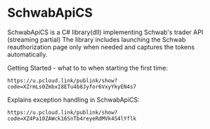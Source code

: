 # SchwabApiCS
SchwabApiCS is a C# library(dll) implementing Schwab's trader API (streaming partial)
The library includes launching the Schwab reauthorization page only when needed and captures the tokens automatically.

Getting Started - what to to when starting the first time: 

    https://u.pcloud.link/publink/show?code=XZrmLs0ZmbxI8ETu4b8Jyfor6VxyYkyEN4s7
    
Explains exception handling in SchwabApiCS: 

    https://u.pcloud.link/publink/show?code=XZ4Pa10ZAWck16SnTb4reyeRdMVk4S4lYflk
